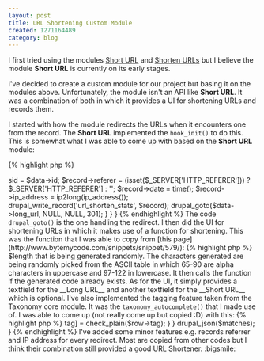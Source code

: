 ```yaml
--- 
layout: post
title: URL Shortening Custom Module
created: 1271164489
category: blog
---
```


I first tried using the modules [Short URL](http://drupal.org/project/shorturl) and [Shorten URLs](http://drupal.org/project/shorten) but I believe the module __Short URL__ is currently on its early stages.

I've decided to create a custom module for our project but basing it on the modules above. Unfortunately, the module isn't an API like __Short URL__. It was a combination of both in which it provides a UI for shortening URLs and records them.

I started with how the module redirects the URLs when it encounters one from the record. The __Short URL__ implemented the <code>hook_init()</code> to do this. This is somewhat what I was able to come up with based on the __Short URL__ module:

{% highlight php %}
<?php
/**
 * Implementation of hook_init().
 */
function url_shorten_init() {
  $token = arg(0); // Retrieve 1st segment of the URL.
  $long_url = NULL;

  if (!empty($token)) {
    $data = db_fetch_object(db_query("SELECT id, long_url FROM {url_shorten} WHERE short_url = '%s';", $token));

    if (!empty($data)) {
      $record = new stdClass();
      $record->sid = $data->id;
      $record->referer = (isset($_SERVER['HTTP_REFERER'])) ? $_SERVER['HTTP_REFERER'] : '';
      $record->date = time();
      $record->ip_address = ip2long(ip_address());

      drupal_write_record('url_shorten_stats', $record);
      drupal_goto($data->long_url, NULL, NULL, 301);
    }
  }
}
{% endhighlight %}

The code <code>drupal_goto()</code> is the one handling the redirect. I then did the UI for shortening URLs in which it makes use of a function for shortening. This was the function that I was able to copy from [this page](http://www.bytemycode.com/snippets/snippet/579/):

{% highlight php %}
<?php
/**
 * Generate a string with url_shorten_maxlength alpha characters. Snippet was taken
 * from http://www.bytemycode.com/snippets/snippet/579/.
 */
function url_shorten_generate_code($length) {
  $code = '';

  // Recreate length to have different number of 
  // characters. 3 would be the minimum length.
  $new_length = rand(3, $length);

  for ($i = 0; $i < $new_length; $i++) {
    $code .= rand(0, 1) ? chr(rand(65, 90)) : chr(rand(97, 122));
  }

  // Check if the generated code already exists.
  db_query("SELECT id FROM {url_shorten} WHERE short_url = '%s'", $code);

  if (db_affected_rows() != 0) {
    url_shorten_generate_code($length);
  }
  else {
    return $code;
  }
}
{% endhighlight %}

It simply creates a string depending on the <code>$length</code> that is being generated randomly. The characters generated are being randomly picked from the ASCII table in which 65-90 are alpha characters in uppercase and 97-122 in lowercase. It then calls the function if the generated code already exists.

As for the UI, it simply provides a textfield for the __Long URL__ and another textfield for the __Short URL__ which is optional. I've also implemented the tagging feature taken from the Taxonomy core module. It was the <code>taxonomy_autocomplete()</code> that I made use of. I was able to come up (not really come up but copied :D) with this:

{% highlight php %}
<?php
function url_shorten_autocomplete($string = '') {
  $arr = drupal_explode_tags($string);

  $last_string = trim(array_pop($arr));
  $matches = array();
  if ($last_string != '') {
    $result = db_query_range("SELECT tag FROM {url_shorten_tags} WHERE LOWER(tag) LIKE LOWER('%%%s%%')", $last_string, 0, 10);
    $prefix = count($arr) ? implode(', ', $arr) .', ' : '';

    while ($row = db_fetch_object($result)) {
      $matches[$prefix . $row->tag] = check_plain($row->tag);
    }
  }

  drupal_json($matches);
}
{% endhighlight %}

I've added some minor features e.g. records referrer and IP address for every redirect. Most are copied from other codes but I think their combination still provided a good URL Shortener. :bigsmile:
